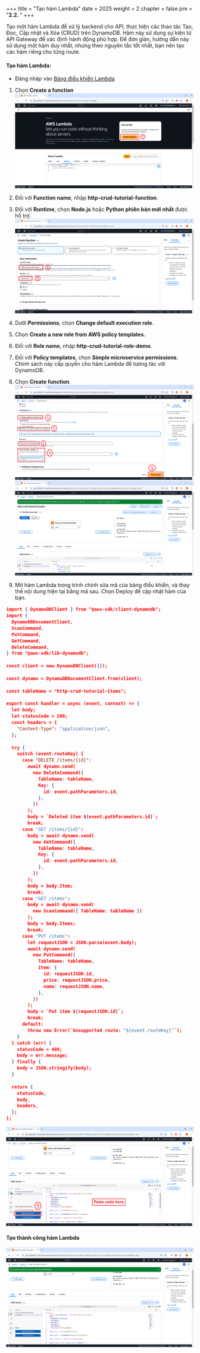 +++
title = "Tạo hàm Lambda"
date = 2025
weight = 2
chapter = false
pre = "<b>2.2. </b>"
+++

Tạo một hàm Lambda để xử lý backend cho API, thực hiện các thao tác Tạo, Đọc, Cập nhật và Xóa (CRUD) trên DynamoDB. Hàm này sử dụng sự kiện từ API Gateway để xác định hành động phù hợp. Để đơn giản, hướng dẫn này sử dụng một hàm duy nhất, nhưng theo nguyên tắc tốt nhất, bạn nên tạo các hàm riêng cho từng route.

#### Tạo hàm Lambda:

+ Đăng nhập vào [Bảng điều khiển Lambda](https://ap-southeast-1.console.aws.amazon.com/lambda/home?region=ap-southeast-1#/begin)

1. Chọn **Create a function**
![Create Lamda](/images/crud-api-solutions/CreateLamda.png?width=70pc)
2. Đối với **Function name**, nhập **http-crud-tutorial-function**.

3. Đối với **Runtime**, chọn **Node.js** hoặc **Python phiên bản mới nhất** được hỗ trợ.
![Create Lamda 2](/images/crud-api-solutions/CreateLamda_2.png?width=70pc)
4. Dưới **Permissions**, chọn **Change default execution role**.
5. Chọn **Create a new role from AWS policy templates**.
6. Đối với **Role name**, nhập **http-crud-tutorial-role-demo**.
7. Đối với **Policy templates**, chọn **Simple microservice permissions**. Chính sách này cấp quyền cho hàm Lambda để tương tác với DynamoDB.
8. Chọn **Create function**.
![Create Lamda 3](/images/crud-api-solutions/CreateLamda_3.png?width=70pc)
![Create Lamda 4](/images/crud-api-solutions/CreateLamda_4.png?width=70pc)
9.  Mở hàm Lambda trong trình chỉnh sửa mã của bảng điều khiển, và thay thế nội dung hiện tại bằng mã sau. Chọn Deploy để cập nhật hàm của bạn.
```json
import { DynamoDBClient } from "@aws-sdk/client-dynamodb";
import {
  DynamoDBDocumentClient,
  ScanCommand,
  PutCommand,
  GetCommand,
  DeleteCommand,
} from "@aws-sdk/lib-dynamodb";

const client = new DynamoDBClient({});

const dynamo = DynamoDBDocumentClient.from(client);

const tableName = "http-crud-tutorial-items";

export const handler = async (event, context) => {
  let body;
  let statusCode = 200;
  const headers = {
    "Content-Type": "application/json",
  };

  try {
    switch (event.routeKey) {
      case "DELETE /items/{id}":
        await dynamo.send(
          new DeleteCommand({
            TableName: tableName,
            Key: {
              id: event.pathParameters.id,
            },
          })
        );
        body = `Deleted item ${event.pathParameters.id}`;
        break;
      case "GET /items/{id}":
        body = await dynamo.send(
          new GetCommand({
            TableName: tableName,
            Key: {
              id: event.pathParameters.id,
            },
          })
        );
        body = body.Item;
        break;
      case "GET /items":
        body = await dynamo.send(
          new ScanCommand({ TableName: tableName })
        );
        body = body.Items;
        break;
      case "PUT /items":
        let requestJSON = JSON.parse(event.body);
        await dynamo.send(
          new PutCommand({
            TableName: tableName,
            Item: {
              id: requestJSON.id,
              price: requestJSON.price,
              name: requestJSON.name,
            },
          })
        );
        body = `Put item ${requestJSON.id}`;
        break;
      default:
        throw new Error(`Unsupported route: "${event.routeKey}"`);
    }
  } catch (err) {
    statusCode = 400;
    body = err.message;
  } finally {
    body = JSON.stringify(body);
  }

  return {
    statusCode,
    body,
    headers,
  };
};
```
![Create Lamda 5](/images/crud-api-solutions/CreateLamda_5.png?width=70pc)
#### Tạo thành công hàm Lambda
![Create Lamda 6](/images/crud-api-solutions/CreateLamda_6.png?width=70pc)